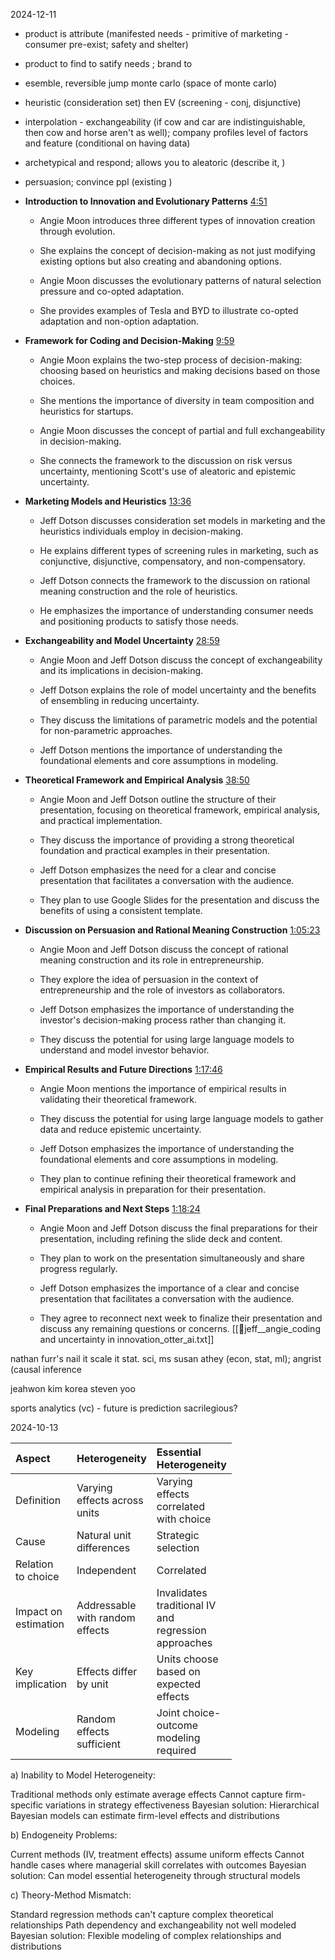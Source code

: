 2024-12-11
- product is attribute (manifested needs - primitive of marketing - consumer pre-exist; safety and shelter)
- product to find to satify needs ; brand to  
- esemble, reversible jump monte carlo (space of monte carlo)
- heuristic (consideration set) then EV (screening - conj, disjunctive)
- interpolation - exchangeability (if cow and car are indistinguishable, then cow and horse aren't as well); company profiles level of factors and feature (conditional on having data)
- archetypical and respond; allows you to aleatoric (describe it, )
- persuasion; convince ppl (existing )
 
- **Introduction to Innovation and Evolutionary Patterns** [4:51](https://otter.ai/u/dD7rY4hnyJvKI5fjWWw69uzr25Y?tab=summary&t=292s)
    
    - Angie Moon introduces three different types of innovation creation through evolution.
        
    - She explains the concept of decision-making as not just modifying existing options but also creating and abandoning options.
        
    - Angie Moon discusses the evolutionary patterns of natural selection pressure and co-opted adaptation.
        
    - She provides examples of Tesla and BYD to illustrate co-opted adaptation and non-option adaptation.
        
- **Framework for Coding and Decision-Making** [9:59](https://otter.ai/u/dD7rY4hnyJvKI5fjWWw69uzr25Y?tab=summary&t=600s)
    
    - Angie Moon explains the two-step process of decision-making: choosing based on heuristics and making decisions based on those choices.
        
    - She mentions the importance of diversity in team composition and heuristics for startups.
        
    - Angie Moon discusses the concept of partial and full exchangeability in decision-making.
        
    - She connects the framework to the discussion on risk versus uncertainty, mentioning Scott's use of aleatoric and epistemic uncertainty.
        
- **Marketing Models and Heuristics** [13:36](https://otter.ai/u/dD7rY4hnyJvKI5fjWWw69uzr25Y?tab=summary&t=816s)
    
    - Jeff Dotson discusses consideration set models in marketing and the heuristics individuals employ in decision-making.
        
    - He explains different types of screening rules in marketing, such as conjunctive, disjunctive, compensatory, and non-compensatory.
        
    - Jeff Dotson connects the framework to the discussion on rational meaning construction and the role of heuristics.
        
    - He emphasizes the importance of understanding consumer needs and positioning products to satisfy those needs.
        
- **Exchangeability and Model Uncertainty** [28:59](https://otter.ai/u/dD7rY4hnyJvKI5fjWWw69uzr25Y?tab=summary&t=1740s)
    
    - Angie Moon and Jeff Dotson discuss the concept of exchangeability and its implications in decision-making.
        
    - Jeff Dotson explains the role of model uncertainty and the benefits of ensembling in reducing uncertainty.
        
    - They discuss the limitations of parametric models and the potential for non-parametric approaches.
        
    - Jeff Dotson mentions the importance of understanding the foundational elements and core assumptions in modeling.
        
- **Theoretical Framework and Empirical Analysis** [38:50](https://otter.ai/u/dD7rY4hnyJvKI5fjWWw69uzr25Y?tab=summary&t=2331s)
    
    - Angie Moon and Jeff Dotson outline the structure of their presentation, focusing on theoretical framework, empirical analysis, and practical implementation.
        
    - They discuss the importance of providing a strong theoretical foundation and practical examples in their presentation.
        
    - Jeff Dotson emphasizes the need for a clear and concise presentation that facilitates a conversation with the audience.
        
    - They plan to use Google Slides for the presentation and discuss the benefits of using a consistent template.
        
- **Discussion on Persuasion and Rational Meaning Construction** [1:05:23](https://otter.ai/u/dD7rY4hnyJvKI5fjWWw69uzr25Y?tab=summary&t=3923s)
    
    - Angie Moon and Jeff Dotson discuss the concept of rational meaning construction and its role in entrepreneurship.
        
    - They explore the idea of persuasion in the context of entrepreneurship and the role of investors as collaborators.
        
    - Jeff Dotson emphasizes the importance of understanding the investor's decision-making process rather than changing it.
        
    - They discuss the potential for using large language models to understand and model investor behavior.
        
- **Empirical Results and Future Directions** [1:17:46](https://otter.ai/u/dD7rY4hnyJvKI5fjWWw69uzr25Y?tab=summary&t=4667s)
    
    - Angie Moon mentions the importance of empirical results in validating their theoretical framework.
        
    - They discuss the potential for using large language models to gather data and reduce epistemic uncertainty.
        
    - Jeff Dotson emphasizes the importance of understanding the foundational elements and core assumptions in modeling.
        
    - They plan to continue refining their theoretical framework and empirical analysis in preparation for their presentation.
        
- **Final Preparations and Next Steps** [1:18:24](https://otter.ai/u/dD7rY4hnyJvKI5fjWWw69uzr25Y?tab=summary&t=4705s)
    
    - Angie Moon and Jeff Dotson discuss the final preparations for their presentation, including refining the slide deck and content.
        
    - They plan to work on the presentation simultaneously and share progress regularly.
        
    - Jeff Dotson emphasizes the importance of a clear and concise presentation that facilitates a conversation with the audience.
        
    - They agree to reconnect next week to finalize their presentation and discuss any remaining questions or concerns.
[[👻jeff__angie_coding and uncertainty in innovation_otter_ai.txt]]




nathan furr's nail it scale it
stat. sci, ms
susan athey (econ, stat, ml); angrist (causal inference 

jeahwon kim korea
steven yoo

sports analytics (vc) - future
is prediction sacrilegious?


2024-10-13

| Aspect                    | Heterogeneity                       | Essential <br> Heterogeneity                                       |
| :------------------------ | :---------------------------------------- | :----------------------------------------------------------------------- |
| Definition                | Varying <br> effects across <br> units    | Varying <br> effects <br> correlated <br> with choice                    |
| Cause                     | Natural unit <br> differences             | Strategic <br> selection                                                 |
| Relation <br> to choice   | Independent                               | Correlated                                                               |
| Impact on <br> estimation | Addressable <br> with random <br> effects | Invalidates <br> traditional IV <br> and <br> regression <br> approaches |
| Key <br> implication      | Effects differ <br> by unit               | Units choose <br> based on <br> expected <br> effects                    |
| Modeling                  | Random <br> effects <br> sufficient       | Joint choice- <br> outcome <br> modeling <br> required                   |


a) Inability to Model Heterogeneity:

Traditional methods only estimate average effects
Cannot capture firm-specific variations in strategy effectiveness
Bayesian solution: Hierarchical Bayesian models can estimate firm-level effects and distributions

b) Endogeneity Problems:

Current methods (IV, treatment effects) assume uniform effects
Cannot handle cases where managerial skill correlates with outcomes
Bayesian solution: Can model essential heterogeneity through structural models

c) Theory-Method Mismatch:

Standard regression methods can't capture complex theoretical relationships
Path dependency and exchangeability not well modeled
Bayesian solution: Flexible modeling of complex relationships and distributions
